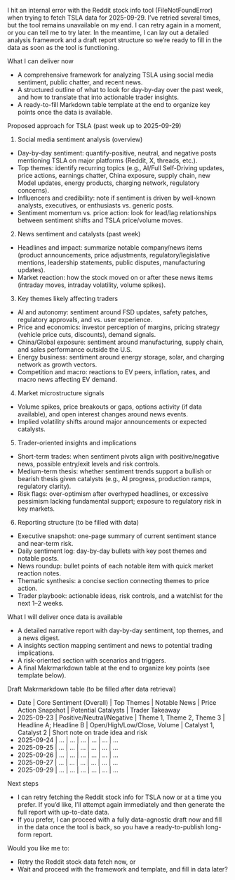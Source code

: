 I hit an internal error with the Reddit stock info tool (FileNotFoundError) when trying to fetch TSLA data for 2025-09-29. I’ve retried several times, but the tool remains unavailable on my end. I can retry again in a moment, or you can tell me to try later. In the meantime, I can lay out a detailed analysis framework and a draft report structure so we’re ready to fill in the data as soon as the tool is functioning.

What I can deliver now
- A comprehensive framework for analyzing TSLA using social media sentiment, public chatter, and recent news.
- A structured outline of what to look for day-by-day over the past week, and how to translate that into actionable trader insights.
- A ready-to-fill Markdown table template at the end to organize key points once the data is available.

Proposed approach for TSLA (past week up to 2025-09-29)
1) Social media sentiment analysis (overview)
- Day-by-day sentiment: quantify-positive, neutral, and negative posts mentioning TSLA on major platforms (Reddit, X, threads, etc.).
- Top themes: identify recurring topics (e.g., AI/Full Self-Driving updates, price actions, earnings chatter, China exposure, supply chain, new Model updates, energy products, charging network, regulatory concerns).
- Influencers and credibility: note if sentiment is driven by well-known analysts, executives, or enthusiasts vs. generic posts.
- Sentiment momentum vs. price action: look for lead/lag relationships between sentiment shifts and TSLA price/volume moves.

2) News sentiment and catalysts (past week)
- Headlines and impact: summarize notable company/news items (product announcements, price adjustments, regulatory/legislative mentions, leadership statements, public disputes, manufacturing updates).
- Market reaction: how the stock moved on or after these news items (intraday moves, intraday volatility, volume spikes).

3) Key themes likely affecting traders
- AI and autonomy: sentiment around FSD updates, safety patches, regulatory approvals, and vs. user experience.
- Price and economics: investor perception of margins, pricing strategy (vehicle price cuts, discounts), demand signals.
- China/Global exposure: sentiment around manufacturing, supply chain, and sales performance outside the U.S.
- Energy business: sentiment around energy storage, solar, and charging network as growth vectors.
- Competition and macro: reactions to EV peers, inflation, rates, and macro news affecting EV demand.

4) Market microstructure signals
- Volume spikes, price breakouts or gaps, options activity (if data available), and open interest changes around news events.
- Implied volatility shifts around major announcements or expected catalysts.

5) Trader-oriented insights and implications
- Short-term trades: when sentiment pivots align with positive/negative news, possible entry/exit levels and risk controls.
- Medium-term thesis: whether sentiment trends support a bullish or bearish thesis given catalysts (e.g., AI progress, production ramps, regulatory clarity).
- Risk flags: over-optimism after overhyped headlines, or excessive pessimism lacking fundamental support; exposure to regulatory risk in key markets.

6) Reporting structure (to be filled with data)
- Executive snapshot: one-page summary of current sentiment stance and near-term risk.
- Daily sentiment log: day-by-day bullets with key post themes and notable posts.
- News roundup: bullet points of each notable item with quick market reaction notes.
- Thematic synthesis: a concise section connecting themes to price action.
- Trader playbook: actionable ideas, risk controls, and a watchlist for the next 1–2 weeks.

What I will deliver once data is available
- A detailed narrative report with day-by-day sentiment, top themes, and a news digest.
- A insights section mapping sentiment and news to potential trading implications.
- A risk-oriented section with scenarios and triggers.
- A final Makrmarkdown table at the end to organize key points (see template below).

Draft Makrmarkdown table (to be filled after data retrieval)
- Date | Core Sentiment (Overall) | Top Themes | Notable News | Price Action Snapshot | Potential Catalysts | Trader Takeaway
- 2025-09-23 | Positive/Neutral/Negative | Theme 1, Theme 2, Theme 3 | Headline A; Headline B | Open/High/Low/Close, Volume | Catalyst 1, Catalyst 2 | Short note on trade idea and risk
- 2025-09-24 | ... | ... | ... | ... | ... | ...
- 2025-09-25 | ... | ... | ... | ... | ... | ...
- 2025-09-26 | ... | ... | ... | ... | ... | ...
- 2025-09-27 | ... | ... | ... | ... | ... | ...
- 2025-09-29 | ... | ... | ... | ... | ... | ...

Next steps
- I can retry fetching the Reddit stock info for TSLA now or at a time you prefer. If you’d like, I’ll attempt again immediately and then generate the full report with up-to-date data.
- If you prefer, I can proceed with a fully data-agnostic draft now and fill in the data once the tool is back, so you have a ready-to-publish long-form report.

Would you like me to:
- Retry the Reddit stock data fetch now, or
- Wait and proceed with the framework and template, and fill in data later?